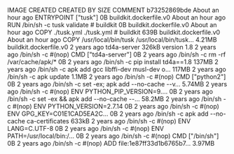 IMAGE CREATED CREATED BY SIZE COMMENT
b73252869bde About an hour ago ENTRYPOINT ["tusk"] 0B buildkit.dockerfile.v0
<missing> About an hour ago RUN /bin/sh -c tusk validate # buildkit 0B buildkit.dockerfile.v0
<missing> About an hour ago COPY ./tusk.yml ./tusk.yml # buildkit 639B buildkit.dockerfile.v0
<missing> About an hour ago COPY /usr/local/bin/tusk /usr/local/bin/tusk… 4.21MB buildkit.dockerfile.v0
<missing> 2 years ago td4a-server 326kB version 1.8
<missing> 2 years ago /bin/sh -c #(nop) CMD ["td4a-server"] 0B
<missing> 2 years ago /bin/sh -c rm -rf /var/cache/apk/\* 0B
<missing> 2 years ago /bin/sh -c pip install td4a==1.8 137MB
<missing> 2 years ago /bin/sh -c apk add gcc libffi-dev musl-dev o… 117MB
<missing> 2 years ago /bin/sh -c apk update 1.1MB
<missing> 2 years ago /bin/sh -c #(nop) CMD ["python2"] 0B
<missing> 2 years ago /bin/sh -c set -ex; apk add --no-cache --v… 5.74MB
<missing> 2 years ago /bin/sh -c #(nop) ENV PYTHON_PIP_VERSION=9.… 0B
<missing> 2 years ago /bin/sh -c set -ex && apk add --no-cache --… 58.2MB
<missing> 2 years ago /bin/sh -c #(nop) ENV PYTHON_VERSION=2.7.14 0B
<missing> 2 years ago /bin/sh -c #(nop) ENV GPG_KEY=C01E1CAD5EA2C… 0B
<missing> 2 years ago /bin/sh -c apk add --no-cache ca-certificates 633kB
<missing> 2 years ago /bin/sh -c #(nop) ENV LANG=C.UTF-8 0B
<missing> 2 years ago /bin/sh -c #(nop) ENV PATH=/usr/local/bin:/… 0B
<missing> 2 years ago /bin/sh -c #(nop) CMD ["/bin/sh"] 0B
<missing> 2 years ago /bin/sh -c #(nop) ADD file:1e87ff33d1b6765b7… 3.97MB

